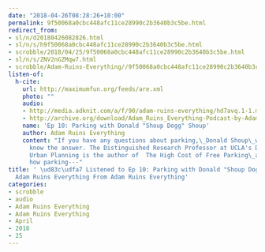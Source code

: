 ```yaml
---
date: "2018-04-26T08:28:26+10:00"
permalink: 9f50068a0cbc448afc11ce28990c2b3640b3c5be.html
redirect_from:
- sl/n/d20180426082826.html
- sl/n/s/h9f50068a0cbc448afc11ce28990c2b3640b3c5be.html
- scrobble/2018/04/25/9f50068a0cbc448afc11ce28990c2b3640b3c5be.html
- sl/n/s/ZNV2nGZMqw7.html
- scrobble/Adam-Ruins-Everything//9f50068a0cbc448afc11ce28990c2b3640b3c5be.html
listen-of:
  h-cite:
    url: http://maximumfun.org/feeds/are.xml
    photo: ""
    audio:
    - http://media.adknit.com/a/f/90/adam-ruins-everything/hd7avq.1-1.mp3
    - http://archive.org/download/Adam_Ruins_Everything-Podcast-by-Adam_Ruins_Everything/Ep_10_Parking_with_Donald_Shoup_Dogg_Shoup.mp3
    name: 'Ep 10: Parking with Donald "Shoup Dogg" Shoup'
    author: Adam Ruins Everything
    content: "If you have any questions about parking,\_Donald Shoup\_will definitely
      know the answer. The Distinguished Research Professor at UCLA's Department of
      Urban Planning is the author of  The High Cost of Free Parking\_and studies
      how parking---"
title: ' \ud83c\udfa7 Listened to Ep 10: Parking with Donald "Shoup Dogg" Shoup by
  Adam Ruins Everything From Adam Ruins Everything'
categories:
- scrobble
- audio
- Adam Ruins Everything
- Adam Ruins Everything
- April
- 2018
- 25
---
```

